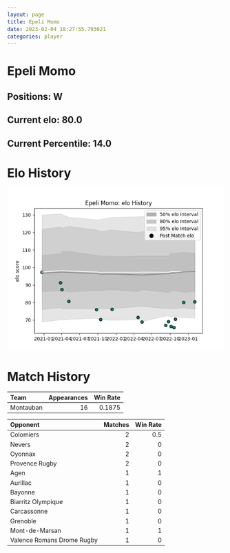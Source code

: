```yaml
---  
layout: page  
title: Epeli Momo  
date: 2023-02-04 18:27:55.793021  
categories: player  
---
```

# Epeli Momo

## Positions: W

## Current elo: 80.0

## Current Percentile: 14.0

# Elo History


![elo history](history_EpeliMomo.png)
# Match History


| Team      |   Appearances |   Win Rate |
|:----------|--------------:|-----------:|
| Montauban |            16 |     0.1875 |

| Opponent                   |   Matches |   Win Rate |
|:---------------------------|----------:|-----------:|
| Colomiers                  |         2 |        0.5 |
| Nevers                     |         2 |        0   |
| Oyonnax                    |         2 |        0   |
| Provence Rugby             |         2 |        0   |
| Agen                       |         1 |        1   |
| Aurillac                   |         1 |        0   |
| Bayonne                    |         1 |        0   |
| Biarritz Olympique         |         1 |        0   |
| Carcassonne                |         1 |        0   |
| Grenoble                   |         1 |        0   |
| Mont-de-Marsan             |         1 |        1   |
| Valence Romans Drome Rugby |         1 |        0   |